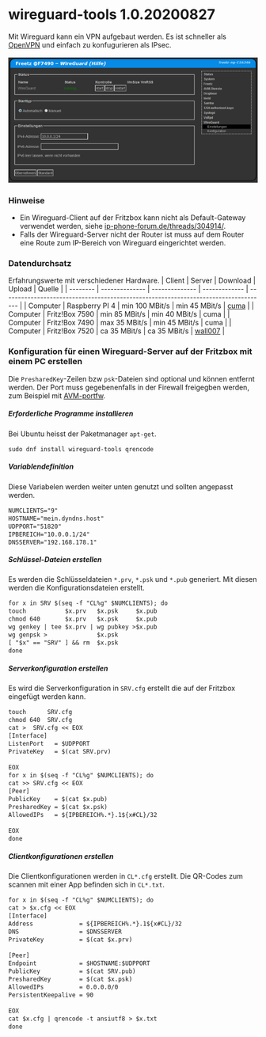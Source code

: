 # wireguard-tools 1.0.20200827

Mit Wireguard kann ein VPN aufgebaut werden. Es ist schneller als [OpenVPN](openvpn.md) und einfach zu konfugurieren als IPsec.<br>
<br>
<a href='../screenshots/000-PKG_wireguard.png'><img src='../screenshots/000-PKG_wireguard_md.png'></a>
<br>


### Hinweise

 - Ein Wireguard-Client auf der Fritzbox kann nicht als Default-Gateway verwendet werden, siehe [ip-phone-forum.de/threads/304914/](https://www.ip-phone-forum.de/threads/304914/).
 - Falls der Wireguard-Server nicht der Router ist muss auf dem Router eine Route zum IP-Bereich von Wireguard eingerichtet werden.


### Datendurchsatz
Erfahrungswerte mit verschiedener Hardware.
|  Client  |     Server     |    Download    |     Upload    |                                          Quelle                                     |
| -------- | -------------- | -------------- | ------------- | ----------------------------------------------------------------------------------- |
| Computer | Raspberry PI 4 | min 100 MBit/s | min 45 MBit/s | [cuma](https://github.com/Freetz-NG/freetz-ng/pull/101#issuecomment-716029888)      |
| Computer | Fritz!Box 7590 | min  85 MBit/s | min 40 MBit/s | cuma                                                                                |
| Computer | Fritz!Box 7490 | max  35 MBit/s | min 45 MBit/s | cuma                                                                                |
| Computer | Fritz!Box 7520 | ca   35 MBit/s | ca  35 MBit/s | [wall007](https://github.com/Freetz-NG/freetz-ng/issues/118#issuecomment-731734627) |

### Konfiguration für einen Wireguard-Server auf der Fritzbox mit einem PC erstellen

Die `PresharedKey`-Zeilen bzw `psk`-Dateien sind optional und können entfernt werden.
Der Port muss gegebenenfalls in der Firewall freigegben werden, zum Beispiel mit [AVM-portfw](avm-portfw.md).

##### Erforderliche Programme installieren
Bei Ubuntu heisst der Paketmanager `apt-get`.
```
sudo dnf install wireguard-tools qrencode
```

##### Variablendefinition
Diese Variabelen werden weiter unten genutzt und sollten angepasst werden.
```
NUMCLIENTS="9"
HOSTNAME="mein.dyndns.host"
UDPPORT="51820"
IPBEREICH="10.0.0.1/24"
DNSSERVER="192.168.178.1"

```

##### Schlüssel-Dateien erstellen
Es werden die Schlüsseldateien `*.prv`, `*.psk` und `*.pub` generiert. Mit diesen werden die Konfigurationsdateien erstellt.
```
for x in SRV $(seq -f "CL%g" $NUMCLIENTS); do
touch           $x.prv   $x.psk     $x.pub
chmod 640       $x.prv   $x.psk     $x.pub
wg genkey | tee $x.prv | wg pubkey >$x.pub
wg genpsk >              $x.psk
[ "$x" == "SRV" ] && rm  $x.psk
done

```


##### Serverkonfiguration erstellen
Es wird die Serverkonfiguration in `SRV.cfg` erstellt die auf der Fritzbox eingefügt werden kann.
```
touch      SRV.cfg
chmod 640  SRV.cfg
cat >  SRV.cfg << EOX
[Interface]
ListenPort   = $UDPPORT
PrivateKey   = $(cat SRV.prv)

EOX
for x in $(seq -f "CL%g" $NUMCLIENTS); do
cat >> SRV.cfg << EOX
[Peer]
PublicKey    = $(cat $x.pub)
PresharedKey = $(cat $x.psk)
AllowedIPs   = ${IPBEREICH%.*}.1${x#CL}/32

EOX
done

```

##### Clientkonfigurationen erstellen
Die Clientkonfigurationen werden in `CL*.cfg` erstellt.
Die QR-Codes zum scannen mit einer App befinden sich in `CL*.txt`.
```
for x in $(seq -f "CL%g" $NUMCLIENTS); do
cat > $x.cfg << EOX
[Interface]
Address             = ${IPBEREICH%.*}.1${x#CL}/32
DNS                 = $DNSSERVER
PrivateKey          = $(cat $x.prv)

[Peer]
Endpoint            = $HOSTNAME:$UDPPORT
PublicKey           = $(cat SRV.pub)
PresharedKey        = $(cat $x.psk)
AllowedIPs          = 0.0.0.0/0
PersistentKeepalive = 90

EOX
cat $x.cfg | qrencode -t ansiutf8 > $x.txt
done

```

